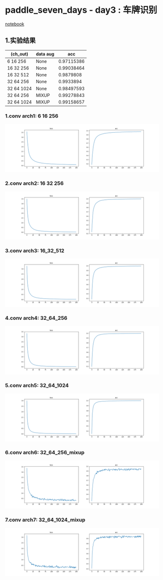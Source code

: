 # paddle_seven_days - day3 : 车牌识别



[notebook](./车牌识别.ipynb)



## 1.实验结果
|(ch_out) | data aug | acc |
| -------- | -------- | -------- |
| 6 16 256 | None     | 0.97115386 |
| 16 32 256 | None     | 0.99038464 |
| 16 32 512 | None     | 0.9879808  |
| 32 64 256 | None     | 0.9933894  |
| 32 64 1024 | None     |0.98497593 |
| 32 64 256  | MIXUP     |0.99278843 |
| 32 64 1024 | MIXUP     |0.99158657 |

### 1.conv arch1: 6 16 256
![](6_16_256.png)

### 2.conv arch2: 16 32 256
![](16_32_256.png)

### 3.conv arch3: 16_32_512
![](16_32_512.png)

### 4.conv arch4: 32_64_256
![](32_64_256.png)

### 5.conv arch5: 32_64_1024
![](32_64_1024.png)

### 6.conv arch6: 32_64_256_mixup
![](32_64_256_mixup.png)

### 7.conv arch7: 32_64_1024_mixup
![](32_64_1024_mixup.png)
